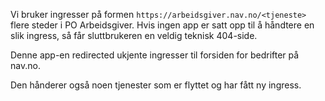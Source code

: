 Vi bruker ingresser på formen `https://arbeidsgiver.nav.no/<tjeneste>` flere steder
i PO Arbeidsgiver. Hvis ingen app er satt opp til å håndtere en slik ingress, så får
sluttbrukeren en veldig teknisk 404-side.

Denne app-en redirected ukjente ingresser til forsiden for bedrifter på nav.no.

Den hånderer også noen tjenester som er flyttet og har fått ny ingress.